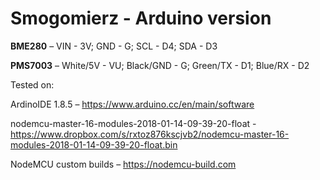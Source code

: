 # Smogomierz - Arduino version

**BME280** – VIN - 3V; GND - G; SCL - D4; SDA - D3

**PMS7003** – White/5V - VU; Black/GND - G; Green/TX - D1; Blue/RX - D2

Tested on:

ArdinoIDE 1.8.5 – https://www.arduino.cc/en/main/software

nodemcu-master-16-modules-2018-01-14-09-39-20-float - https://www.dropbox.com/s/rxtoz876kscjvb2/nodemcu-master-16-modules-2018-01-14-09-39-20-float.bin

NodeMCU custom builds – https://nodemcu-build.com